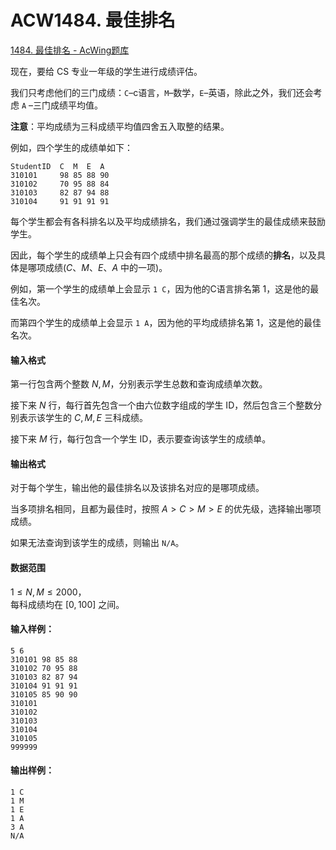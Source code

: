 # ACW1484. 最佳排名

[1484. 最佳排名 - AcWing题库](https://www.acwing.com/problem/content/description/1486/)

现在，要给 CS 专业一年级的学生进行成绩评估。

我们只考虑他们的三门成绩：`C`–c语言，`M`–数学，`E`–英语，除此之外，我们还会考虑 `A` –三门成绩平均值。

**注意**：平均成绩为三科成绩平均值四舍五入取整的结果。

例如，四个学生的成绩单如下：

```
StudentID  C  M  E  A
310101     98 85 88 90
310102     70 95 88 84
310103     82 87 94 88
310104     91 91 91 91
```

每个学生都会有各科排名以及平均成绩排名，我们通过强调学生的最佳成绩来鼓励学生。

因此，每个学生的成绩单上只会有四个成绩中排名最高的那个成绩的**排名**，以及具体是哪项成绩($C、M、E、A$ 中的一项)。

例如，第一个学生的成绩单上会显示 `1 C`，因为他的C语言排名第 $1$，这是他的最佳名次。

而第四个学生的成绩单上会显示 `1 A`，因为他的平均成绩排名第 $1$，这是他的最佳名次。

#### 输入格式

第一行包含两个整数 $N,M$，分别表示学生总数和查询成绩单次数。

接下来 $N$ 行，每行首先包含一个由六位数字组成的学生 ID，然后包含三个整数分别表示该学生的 $C,M,E$ 三科成绩。

接下来 $M$ 行，每行包含一个学生 ID，表示要查询该学生的成绩单。

#### 输出格式

对于每个学生，输出他的最佳排名以及该排名对应的是哪项成绩。

当多项排名相同，且都为最佳时，按照 $A > C > M > E$ 的优先级，选择输出哪项成绩。

如果无法查询到该学生的成绩，则输出 `N/A`。

#### 数据范围

$1 \le N,M \le 2000$，  
每科成绩均在 $[0,100]$ 之间。

#### 输入样例：

```
5 6
310101 98 85 88
310102 70 95 88
310103 82 87 94
310104 91 91 91
310105 85 90 90
310101
310102
310103
310104
310105
999999
```

#### 输出样例：

```
1 C
1 M
1 E
1 A
3 A
N/A
```

